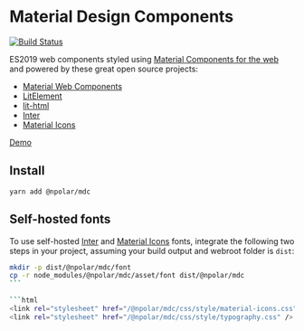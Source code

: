 # Material Design Components

[![Build Status](https://travis-ci.com/npolar/mdc.svg?branch=master)](https://travis-ci.com/npolar/mdc)

ES2019 web components styled using [Material Components for the web](https://github.com/material-components/material-components-web) and powered by these great open source projects:

- [Material Web Components](https://github.com/material-components/material-components-web-components)
- [LitElement](https://lit-element.polymer-project.org/)
- [lit-html](https://lit-html.polymer-project.org/)
- [Inter](https://rsms.me/inter/)
- [Material Icons](https://material.io/resources/icons/?style=baseline)

[Demo](https://mdc.npolar.now.sh)

## Install

```
yarn add @npolar/mdc
```

## Self-hosted fonts

To use self-hosted [Inter](https://rsms.me/inter/) and [Material Icons](https://material.io/resources/icons/?style=baseline) fonts,
integrate the following two steps in your project, assuming your build output and webroot folder is `dist`:

````sh
mkdir -p dist/@npolar/mdc/font
cp -r node_modules/@npolar/mdc/asset/font dist/@npolar/mdc
```

```html
<link rel="stylesheet" href="/@npolar/mdc/css/style/material-icons.css" />
<link rel="stylesheet" href="/@npolar/mdc/css/style/typography.css" />
````
